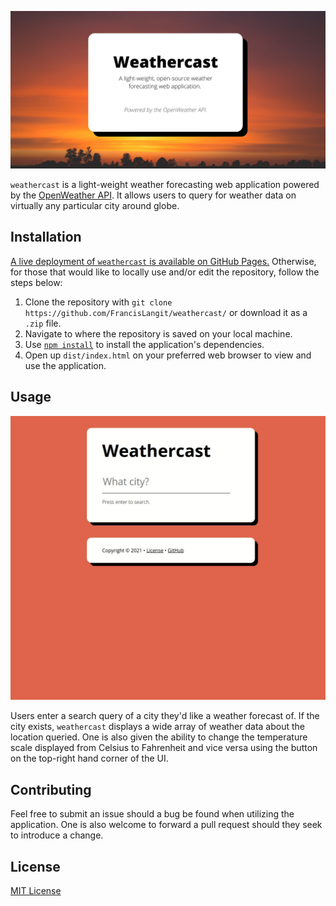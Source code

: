 ![Banner](./readme_banner.png)

`weathercast` is a light-weight weather forecasting web application powered by the [OpenWeather API](https://openweathermap.org/api). It allows users to query for weather data on virtually any particular city around globe.  

## Installation

[A live deployment of `weathercast` is available on GitHub Pages.](https://francislangit.github.io/weathercast/) Otherwise, for those that would like to locally use and/or edit the repository, follow the steps below:

1. Clone the repository with `git clone https://github.com/FrancisLangit/weathercast/` or download it as a `.zip` file.
2. Navigate to where the repository is saved on your local machine.
3. Use [`npm install`](https://docs.npmjs.com/cli/v7/commands/npm-install) to install the application's dependencies.
4. Open up `dist/index.html` on your preferred web browser to view and use the application.

## Usage

![GIF demonstrating usage of the web application](./readme_usage_gif.gif)

Users enter a search query of a city they'd like a weather forecast of. If the city exists, `weathercast` displays a wide array of weather data about the location queried. One is also given the ability to change the temperature scale displayed from Celsius to Fahrenheit and vice versa using the button on the top-right hand corner of the UI.

## Contributing

Feel free to submit an issue should a bug be found when utilizing the  application. One is also welcome to forward a pull request should they  seek to introduce a change.

## License

[MIT License](https://github.com/FrancisLangit/weathercast/blob/main/LICENSE)
